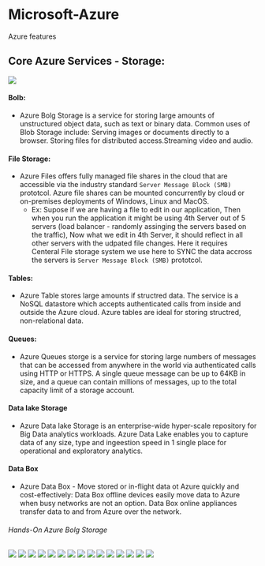 # Microsoft-Azure
Azure features




## Core Azure Services - Storage:
 ![](./images/AzureBlogStorage-0.PNG)
#### Bolb:
*   Azure Bolg Storage is a service for storing large amounts of unstructured object data, such as text or binary data. Common uses of Blob Storage include: Serving  images or documents directly to a browser. Storing files for distributed access.Streaming video and audio.

#### File Storage:
*   Azure Files offers fully managed file shares in the cloud that are accessible via the industry standard `Server Message Block (SMB)` prototcol. Azure file shares can be mounted concurrently by cloud or on-premises deployments of Windows, Linux and MacOS.
    *  Ex: Supose if we are having a file to edit in our application, Then when you run the application it might be using 4th Server out of 5 servers (load balancer - randomly assinging the servers based on the traffic), Now what we edit in 4th Server, it should reflect in all other servers with the udpated file changes. Here it requires Centeral File storage system we use here to SYNC the data accross the servers is `Server Message Block (SMB)` prototcol.

#### Tables:
*  Azure Table stores large amounts if structred data. The service is a NoSQL datastore which accepts authenticated calls from inside and outside the Azure cloud. Azure tables are ideal for storing structred, non-relational data.

#### Queues:
* Azure Queues storge is a service for storing large numbers of messages that can be accessed from anywhere in the world via authenticated calls using HTTP or HTTPS. A single queue message can be up to 64KB in size, and a queue can contain millions of messages, up to the total capacity limit of a storage account.

#### Data lake Storage
*   Azure Data lake Storage is an enterprise-wide hyper-scale repository for Big Data analytics workloads. Azure Data Lake enables you to capture data of any size, type and ingeestion speed in 1 single place for operational and exploratory analytics. 

#### Data Box
*   Azure Data Box - Move stored or in-flight data ot Azure quickly and cost-effectively: Data Box offline devices easily move data to Azure when busy networks are not an option. Data Box online appliances transfer data to and from Azure over the network.

###### Hands-On Azure Bolg Storage

 ![](./images/AzureBlogStorage-1.PNG)
 ![](./images/AzureBlogStorage-2.PNG)
 ![](./images/AzureBlogStorage-3.PNG)
 ![](./images/AzureBlogStorage-4.PNG)
 ![](./images/AzureBlogStorage-5.PNG)
 ![](./images/AzureBlogStorage-6.PNG)
 ![](./images/AzureBlogStorage-7.PNG)
 ![](./images/AzureBlogStorage-8.PNG)
 ![](./images/AzureBlogStorage-9.PNG)
 ![](./images/AzureBlogStorage-10.PNG)
 ![](./images/AzureBlogStorage-11.PNG)
 ![](./images/AzureBlogStorage-12.PNG)
 ![](./images/AzureBlogStorage-13.PNG)
 ![](./images/AzureBlogStorage-14.PNG)
 ![](./images/AzureBlogStorage-15.PNG)
